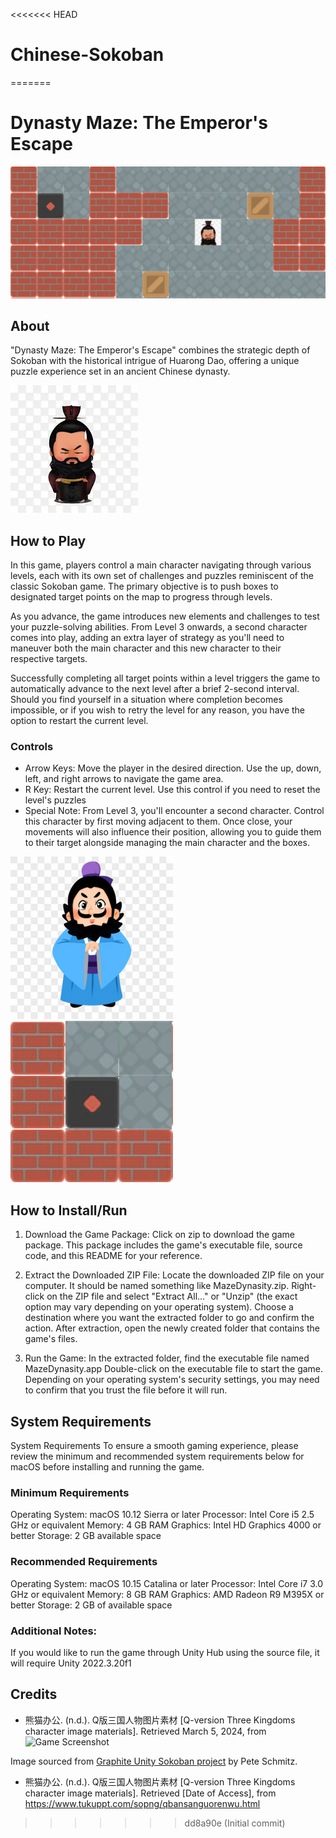 <<<<<<< HEAD
# Chinese-Sokoban
=======
# Dynasty Maze: The Emperor's Escape
![alt text](screenshot.png "Dynasty Maze")
## About
"Dynasty Maze: The Emperor's Escape" combines the strategic depth of
Sokoban with the historical intrigue of Huarong Dao, offering a unique
puzzle experience set in an ancient Chinese
dynasty. 

![alt text](chao.png "Dynasty Maze")

## How to Play
In this game, players control a main character navigating through various levels, each with its own set of challenges and puzzles reminiscent of the classic Sokoban game. The primary objective is to push boxes to designated target points on the map to progress through levels.

As you advance, the game introduces new elements and challenges to test your puzzle-solving abilities. From Level 3 onwards, a second character comes into play, adding an extra layer of strategy as you'll need to maneuver both the main character and this new character to their respective targets.

Successfully completing all target points within a level triggers the game to automatically advance to the next level after a brief 2-second interval. Should you find yourself in a situation where completion becomes impossible, or if you wish to retry the level for any reason, you have the option to restart the current level.

### Controls
- Arrow Keys: Move the player in the desired direction. Use the up, down, left, and right arrows to navigate the game area.
- R Key: Restart the current level. Use this control if you need to reset the level's puzzles 
- Special Note:
From Level 3, you'll encounter a second character. Control this character by first moving adjacent to them. Once close, your movements will also influence their position, allowing you to guide them to their target alongside managing the main character and the boxes.

![alt text](260x260.jpeg "Dynasty Maze")![alt text](triger.png "Dynasty Maze")

## How to Install/Run
1. Download the Game Package:
Click on zip to download the game package. This package includes the game's executable file, source code, and this README for your reference.

2. Extract the Downloaded ZIP File:
Locate the downloaded ZIP file on your computer. It should be named something like MazeDynasity.zip.
Right-click on the ZIP file and select "Extract All..." or "Unzip" (the exact option may vary depending on your operating system). Choose a destination where you want the extracted folder to go and confirm the action.
After extraction, open the newly created folder that contains the game's files.
3. Run the Game:
In the extracted folder, find the executable file named MazeDynasity.app 
Double-click on the executable file to start the game. Depending on your operating system's security settings, you may need to confirm that you trust the file before it will run.

## System Requirements
System Requirements
To ensure a smooth gaming experience, please review the minimum and recommended system requirements below for macOS before installing and running the game.

### Minimum Requirements
Operating System: macOS 10.12 Sierra or later
Processor: Intel Core i5 2.5 GHz or equivalent
Memory: 4 GB RAM
Graphics: Intel HD Graphics 4000 or better
Storage: 2 GB available space
### Recommended Requirements
Operating System: macOS 10.15 Catalina or later
Processor: Intel Core i7 3.0 GHz or equivalent
Memory: 8 GB RAM
Graphics: AMD Radeon R9 M395X or better
Storage: 2 GB of available space
### Additional Notes:
If you would like to run the game through Unity Hub using the source file, it will require Unity 2022.3.20f1

## Credits
- 熊猫办公. (n.d.). Q版三国人物图片素材 [Q-version Three Kingdoms character image materials]. Retrieved March 5, 2024, from 
![Game Screenshot](https://github.com/peteschmitz/Graphite.Unity.Sokoban/blob/master/Sokoban.UnityClient/Assets/Resources/Images/spritesheet.png?raw=true)

Image sourced from [Graphite Unity Sokoban project](https://github.com/peteschmitz/Graphite.Unity.Sokoban) by Pete Schmitz.

- 熊猫办公. (n.d.). Q版三国人物图片素材 [Q-version Three Kingdoms character image materials]. Retrieved [Date of Access], from https://www.tukuppt.com/sopng/qbansanguorenwu.html



>>>>>>> dd8a90e (Initial commit)
